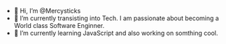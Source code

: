 - 👋 Hi, I’m @Mercysticks
- 👀 I’m currently transisting into Tech. I am passionate about becoming a World class Software Enginner. 
- 🌱 I’m currently learning JavaScript and also working on somthing cool.

<!---
Mercysticks/Mercysticks is a ✨ special ✨ repository because its `README.md` (this file) appears on your GitHub profile.
You can click the Preview link to take a look at your changes.
--->
